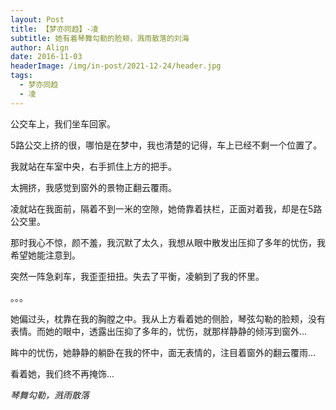 ```yaml
---
layout: Post
title: 【梦亦同趋】-凌
subtitle: 她有着琴舞勾勒的脸颊，溅雨散落的刘海
author: Align
date: 2016-11-03
headerImage: /img/in-post/2021-12-24/header.jpg
tags:
  - 梦亦同趋
  - 凌
---
```


公交车上，我们坐车回家。

5路公交上挤的很，哪怕是在梦中，我也清楚的记得，车上已经不剩一个位置了。

我就站在车室中央，右手抓住上方的把手。

太拥挤，我感觉到窗外的景物正翻云覆雨。

凌就站在我面前，隔着不到一米的空隙，她倚靠着扶栏，正面对着我，却是在5路公交里。

那时我心不惊，颜不羞，我沉默了太久，我想从眼中散发出压抑了多年的忧伤，我希望她能注意到。

突然一阵急刹车，我歪歪扭扭。失去了平衡，凌躺到了我的怀里。

。。。

她偏过头，枕靠在我的胸膛之中。我从上方看着她的侧脸，琴弦勾勒的脸颊，没有表情。而她的眼中，透露出压抑了多年的，忧伤，就那样静静的倾泻到窗外...

眸中的忧伤，她静静的躺卧在我的怀中，面无表情的，注目着窗外的翻云覆雨...

看着她，我们终不再掩饰...


*琴舞勾勒，溅雨散落* 
